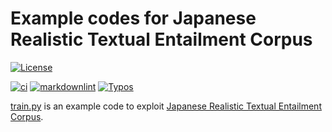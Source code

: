 
# Example codes for Japanese Realistic Textual Entailment Corpus

[![License](https://img.shields.io/badge/License-Apache%202.0-blue.svg)](https://opensource.org/licenses/Apache-2.0)

[![ci](https://github.com/megagonlabs/jrte-corpus_example/actions/workflows/ci.yml/badge.svg)](https://github.com/megagonlabs/jrte-corpus_example/actions/workflows/ci.yml)
[![markdownlint](https://github.com/megagonlabs/jrte-corpus_example/actions/workflows/lint.yml/badge.svg)](https://github.com/megagonlabs/jrte-corpus_example/actions/workflows/lint.yml)
[![Typos](https://github.com/megagonlabs/jrte-corpus_example/actions/workflows/typos.yml/badge.svg)](https://github.com/megagonlabs/jrte-corpus_example/actions/workflows/typos.yml)

[train.py](train.py) is an example code to exploit [Japanese Realistic Textual Entailment Corpus](https://github.com/megagonlabs/jrte-corpus).
